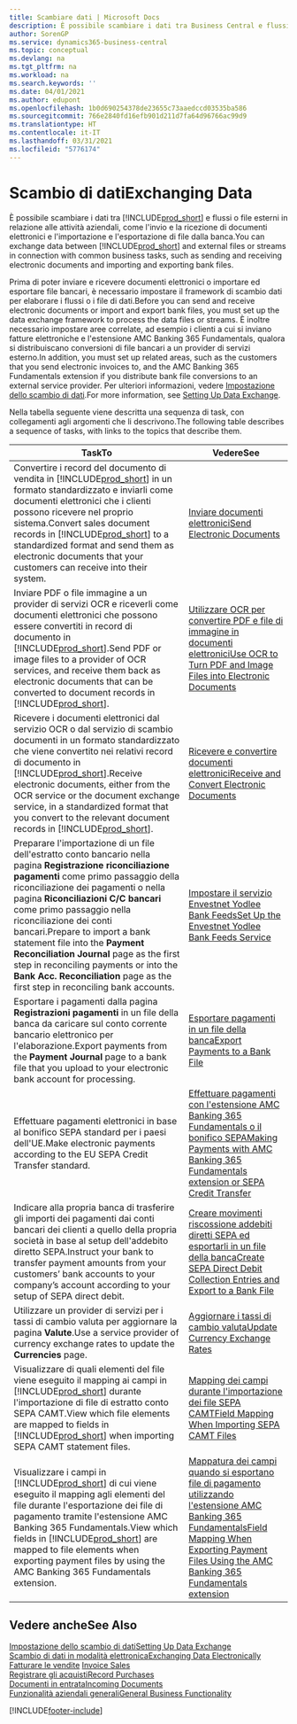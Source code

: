 ```yaml
---
title: Scambiare dati | Microsoft Docs
description: È possibile scambiare i dati tra Business Central e flussi o file esterni in relazione alle attività aziendali, come l'invio e la ricezione di documenti elettronici e l'importazione e l'esportazione di file dalla banca.
author: SorenGP
ms.service: dynamics365-business-central
ms.topic: conceptual
ms.devlang: na
ms.tgt_pltfrm: na
ms.workload: na
ms.search.keywords: ''
ms.date: 04/01/2021
ms.author: edupont
ms.openlocfilehash: 1b0d690254378de23655c73aaedccd03535ba586
ms.sourcegitcommit: 766e2840fd16efb901d211d7fa64d96766ac99d9
ms.translationtype: HT
ms.contentlocale: it-IT
ms.lasthandoff: 03/31/2021
ms.locfileid: "5776174"
---
```

# <a name="exchanging-data"></a><span data-ttu-id="f68cb-103">Scambio di dati</span><span class="sxs-lookup"><span data-stu-id="f68cb-103">Exchanging Data</span></span>
<span data-ttu-id="f68cb-104">È possibile scambiare i dati tra [!INCLUDE[prod_short](includes/prod_short.md)] e flussi o file esterni in relazione alle attività aziendali, come l'invio e la ricezione di documenti elettronici e l'importazione e l'esportazione di file dalla banca.</span><span class="sxs-lookup"><span data-stu-id="f68cb-104">You can exchange data between [!INCLUDE[prod_short](includes/prod_short.md)] and external files or streams in connection with common business tasks, such as sending and receiving electronic documents and importing and exporting bank files.</span></span>  

<span data-ttu-id="f68cb-105">Prima di poter inviare e ricevere documenti elettronici o importare ed esportare file bancari, è necessario impostare il framework di scambio dati per elaborare i flussi o i file di dati.</span><span class="sxs-lookup"><span data-stu-id="f68cb-105">Before you can send and receive electronic documents or import and export bank files, you must set up the data exchange framework to process the data files or streams.</span></span> <span data-ttu-id="f68cb-106">È inoltre necessario impostare aree correlate, ad esempio i clienti a cui si inviano fatture elettroniche e l'estensione AMC Banking 365 Fundamentals, qualora si distribuiscano conversioni di file bancari a un provider di servizi esterno.</span><span class="sxs-lookup"><span data-stu-id="f68cb-106">In addition, you must set up related areas, such as the customers that you send electronic invoices to, and the AMC Banking 365 Fundamentals extension if you distribute bank file conversions to an external service provider.</span></span> <span data-ttu-id="f68cb-107">Per ulteriori informazioni, vedere [Impostazione dello scambio di dati](across-set-up-data-exchange.md).</span><span class="sxs-lookup"><span data-stu-id="f68cb-107">For more information, see [Setting Up Data Exchange](across-set-up-data-exchange.md).</span></span>  

 <span data-ttu-id="f68cb-108">Nella tabella seguente viene descritta una sequenza di task, con collegamenti agli argomenti che li descrivono.</span><span class="sxs-lookup"><span data-stu-id="f68cb-108">The following table describes a sequence of tasks, with links to the topics that describe them.</span></span>  

|<span data-ttu-id="f68cb-109">**Task**</span><span class="sxs-lookup"><span data-stu-id="f68cb-109">**To**</span></span>|<span data-ttu-id="f68cb-110">**Vedere**</span><span class="sxs-lookup"><span data-stu-id="f68cb-110">**See**</span></span>|  
|------------|-------------|  
|<span data-ttu-id="f68cb-111">Convertire i record del documento di vendita in [!INCLUDE[prod_short](includes/prod_short.md)] in un formato standardizzato e inviarli come documenti elettronici che i clienti possono ricevere nel proprio sistema.</span><span class="sxs-lookup"><span data-stu-id="f68cb-111">Convert sales document records in [!INCLUDE[prod_short](includes/prod_short.md)] to a standardized format and send them as electronic documents that your customers can receive into their system.</span></span>|[<span data-ttu-id="f68cb-112">Inviare documenti elettronici</span><span class="sxs-lookup"><span data-stu-id="f68cb-112">Send Electronic Documents</span></span>](sales-how-to-send-electronic-documents.md)|  
|<span data-ttu-id="f68cb-113">Inviare PDF o file immagine a un provider di servizi OCR e riceverli come documenti elettronici che possono essere convertiti in record di documento in [!INCLUDE[prod_short](includes/prod_short.md)].</span><span class="sxs-lookup"><span data-stu-id="f68cb-113">Send PDF or image files to a provider of OCR services, and receive them back as electronic documents that can be converted to document records in [!INCLUDE[prod_short](includes/prod_short.md)].</span></span>|[<span data-ttu-id="f68cb-114">Utilizzare OCR per convertire PDF e file di immagine in documenti elettronici</span><span class="sxs-lookup"><span data-stu-id="f68cb-114">Use OCR to Turn PDF and Image Files into Electronic Documents</span></span>](across-how-use-ocr-pdf-images-files.md)|  
|<span data-ttu-id="f68cb-115">Ricevere i documenti elettronici dal servizio OCR o dal servizio di scambio documenti in un formato standardizzato che viene convertito nei relativi record di documento in [!INCLUDE[prod_short](includes/prod_short.md)].</span><span class="sxs-lookup"><span data-stu-id="f68cb-115">Receive electronic documents, either from the OCR service or the document exchange service, in a standardized format that you convert to the relevant document records in [!INCLUDE[prod_short](includes/prod_short.md)].</span></span>|[<span data-ttu-id="f68cb-116">Ricevere e convertire documenti elettronici</span><span class="sxs-lookup"><span data-stu-id="f68cb-116">Receive and Convert Electronic Documents</span></span>](purchasing-how-to-receive-and-convert-electronic-documents.md)|  
|<span data-ttu-id="f68cb-117">Preparare l'importazione di un file dell'estratto conto bancario nella pagina **Registrazione riconciliazione pagamenti** come primo passaggio della riconciliazione dei pagamenti o nella pagina **Riconciliazioni C/C bancari** come primo passaggio nella riconciliazione dei conti bancari.</span><span class="sxs-lookup"><span data-stu-id="f68cb-117">Prepare to import a bank statement file into the **Payment Reconciliation Journal** page as the first step in reconciling payments or into the **Bank Acc. Reconciliation** page as the first step in reconciling bank accounts.</span></span>|[<span data-ttu-id="f68cb-118">Impostare il servizio Envestnet Yodlee Bank Feeds</span><span class="sxs-lookup"><span data-stu-id="f68cb-118">Set Up the Envestnet Yodlee Bank Feeds Service</span></span>](bank-how-setup-bank-statement-service.md)|  
|<span data-ttu-id="f68cb-119">Esportare i pagamenti dalla pagina **Registrazioni pagamenti** in un file della banca da caricare sul conto corrente bancario elettronico per l'elaborazione.</span><span class="sxs-lookup"><span data-stu-id="f68cb-119">Export payments from the **Payment Journal** page to a bank file that you upload to your electronic bank account for processing.</span></span>|[<span data-ttu-id="f68cb-120">Esportare pagamenti in un file della banca</span><span class="sxs-lookup"><span data-stu-id="f68cb-120">Export Payments to a Bank File</span></span>](finance-make-payments-with-bank-data-conversion-service-or-sepa-credit-transfer.md#exporting-payments-to-a-bank-file)|
|<span data-ttu-id="f68cb-121">Effettuare pagamenti elettronici in base al bonifico SEPA standard per i paesi dell'UE.</span><span class="sxs-lookup"><span data-stu-id="f68cb-121">Make electronic payments according to the EU SEPA Credit Transfer standard.</span></span>|[<span data-ttu-id="f68cb-122">Effettuare pagamenti con l'estensione AMC Banking 365 Fundamentals o il bonifico SEPA</span><span class="sxs-lookup"><span data-stu-id="f68cb-122">Making Payments with AMC Banking 365 Fundamentals extension or SEPA Credit Transfer</span></span>](finance-make-payments-with-bank-data-conversion-service-or-sepa-credit-transfer.md)|  
|<span data-ttu-id="f68cb-123">Indicare alla propria banca di trasferire gli importi dei pagamenti dai conti bancari dei clienti a quello della propria società in base al setup dell'addebito diretto SEPA.</span><span class="sxs-lookup"><span data-stu-id="f68cb-123">Instruct your bank to transfer payment amounts from your customers’ bank accounts to your company’s account according to your setup of SEPA direct debit.</span></span>|[<span data-ttu-id="f68cb-124">Creare movimenti riscossione addebiti diretti SEPA ed esportarli in un file della banca</span><span class="sxs-lookup"><span data-stu-id="f68cb-124">Create SEPA Direct Debit Collection Entries and Export to a Bank File</span></span>](finance-collect-payments-with-sepa-direct-debit.md#creating-sepa-direct-debit-collection-entries-and-export-to-a-bank-file)|  
|<span data-ttu-id="f68cb-125">Utilizzare un provider di servizi per i tassi di cambio valuta per aggiornare la pagina **Valute**.</span><span class="sxs-lookup"><span data-stu-id="f68cb-125">Use a service provider of currency exchange rates to update the **Currencies** page.</span></span>|[<span data-ttu-id="f68cb-126">Aggiornare i tassi di cambio valuta</span><span class="sxs-lookup"><span data-stu-id="f68cb-126">Update Currency Exchange Rates</span></span>](finance-how-update-currencies.md)|  
|<span data-ttu-id="f68cb-127">Visualizzare di quali elementi del file viene eseguito il mapping ai campi in [!INCLUDE[prod_short](includes/prod_short.md)] durante l'importazione di file di estratto conto SEPA CAMT.</span><span class="sxs-lookup"><span data-stu-id="f68cb-127">View which file elements are mapped to fields in [!INCLUDE[prod_short](includes/prod_short.md)] when importing SEPA CAMT statement files.</span></span>|[<span data-ttu-id="f68cb-128">Mapping dei campi durante l'importazione dei file SEPA CAMT</span><span class="sxs-lookup"><span data-stu-id="f68cb-128">Field Mapping When Importing SEPA CAMT Files</span></span>](across-field-mapping-when-importing-sepa-camt-files.md)|  
|<span data-ttu-id="f68cb-129">Visualizzare i campi in [!INCLUDE[prod_short](includes/prod_short.md)] di cui viene eseguito il mapping agli elementi del file durante l'esportazione dei file di pagamento tramite l'estensione AMC Banking 365 Fundamentals.</span><span class="sxs-lookup"><span data-stu-id="f68cb-129">View which fields in [!INCLUDE[prod_short](includes/prod_short.md)] are mapped to file elements when exporting payment files by using the AMC Banking 365 Fundamentals extension.</span></span>|[<span data-ttu-id="f68cb-130">Mappatura dei campi quando si esportano file di pagamento utilizzando l'estensione AMC Banking 365 Fundamentals</span><span class="sxs-lookup"><span data-stu-id="f68cb-130">Field Mapping When Exporting Payment Files Using the AMC Banking 365 Fundamentals extension</span></span>](across-field-mapping-when-exporting-payment-files-using-bank-data-conversion-service.md)|  

## <a name="see-also"></a><span data-ttu-id="f68cb-131">Vedere anche</span><span class="sxs-lookup"><span data-stu-id="f68cb-131">See Also</span></span>  
[<span data-ttu-id="f68cb-132">Impostazione dello scambio di dati</span><span class="sxs-lookup"><span data-stu-id="f68cb-132">Setting Up Data Exchange</span></span>](across-set-up-data-exchange.md)  
[<span data-ttu-id="f68cb-133">Scambio di dati in modalità elettronica</span><span class="sxs-lookup"><span data-stu-id="f68cb-133">Exchanging Data Electronically</span></span>](across-data-exchange.md)  
<span data-ttu-id="f68cb-134">[Fatturare le vendite](sales-how-invoice-sales.md) </span><span class="sxs-lookup"><span data-stu-id="f68cb-134">[Invoice Sales](sales-how-invoice-sales.md) </span></span>  
[<span data-ttu-id="f68cb-135">Registrare gli acquisti</span><span class="sxs-lookup"><span data-stu-id="f68cb-135">Record Purchases</span></span>](purchasing-how-record-purchases.md)  
[<span data-ttu-id="f68cb-136">Documenti in entrata</span><span class="sxs-lookup"><span data-stu-id="f68cb-136">Incoming Documents</span></span>](across-income-documents.md)  
[<span data-ttu-id="f68cb-137">Funzionalità aziendali generali</span><span class="sxs-lookup"><span data-stu-id="f68cb-137">General Business Functionality</span></span>](ui-across-business-areas.md)  


[!INCLUDE[footer-include](includes/footer-banner.md)]